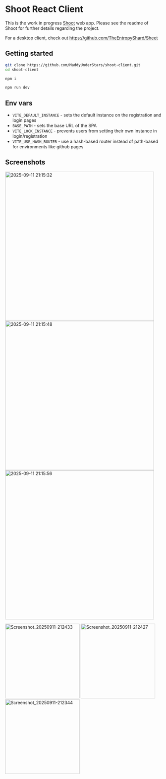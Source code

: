 # Shoot React Client

This is the work in progress [Shoot](https://github.com/MaddyUnderStars/shoot) web app.
Please see the readme of Shoot for further details regarding the project.

For a desktop client, check out https://github.com/TheEntropyShard/Sheet

## Getting started

```sh
git clone https://github.com/MaddyUnderStars/shoot-client.git
cd shoot-client

npm i

npm run dev
```

## Env vars

- `VITE_DEFAULT_INSTANCE` - sets the default instance on the registration and login pages
- `BASE_PATH` - sets the base URL of the SPA
- `VITE_LOCK_INSTANCE` - prevents users from setting their own instance in login/registration
- `VITE_USE_HASH_ROUTER` - use a hash-based router instead of path-based for environments like github pages

## Screenshots

<p float="left">
<img width="480" alt="2025-09-11 21:15:32" src="https://github.com/user-attachments/assets/126f1e4b-b022-455e-b157-f0a48d7d6d14" />
<img width="480" alt="2025-09-11 21:15:48" src="https://github.com/user-attachments/assets/ab11cdd0-e55d-4471-87c6-89a308d9fb1f" />
<img width="480" alt="2025-09-11 21:15:56" src="https://github.com/user-attachments/assets/ded149f0-231b-4eee-92dd-4d83374766a8" />
</p>
<p float="left">
<img width="240" alt="Screenshot_20250911-212433" src="https://github.com/user-attachments/assets/75429a1f-6432-43a2-acae-65db5d988b0b" />
<img width="240" alt="Screenshot_20250911-212427" src="https://github.com/user-attachments/assets/af413290-a59c-4e2a-b6d7-b9aa31746666" />
<img width="240" alt="Screenshot_20250911-212344" src="https://github.com/user-attachments/assets/d78548c0-971c-4974-a1c0-c553106ec6fa" />
</p>
